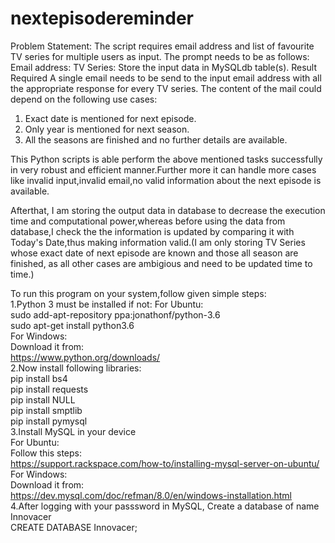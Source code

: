 # nextepisodereminder
Problem Statement:
The script requires email address and list of favourite TV series for multiple
users as input. The prompt needs to be as follows:
Email address:
TV Series:
Store the input data in MySQLdb table(s).
Result Required
A single email needs to be send to the input email address with all the
appropriate response for every TV series. The content of the mail could
depend on the following use cases:
1. Exact date is mentioned for next episode.
2. Only year is mentioned for next season.
3. All the seasons are finished and no further details are available.
 
This Python scripts is able perform the above mentioned tasks successfully in very robust and efficient manner.Further more it can handle more cases like invalid input,invalid email,no valid information about the next episode is available.

Afterthat, I am storing the output data in database to decrease the execution time and computational power,whereas before using the data from database,I check the the information is updated by comparing it with Today's Date,thus making information valid.(I am only storing TV Series whose exact date of next episode are known and those all season are finished, as all other cases are ambigious and need to  be updated time to time.)

To run this program on your system,follow given simple steps:
<br>
1.Python 3 must be installed if not:
      For Ubuntu:<br>
      sudo add-apt-repository ppa:jonathonf/python-3.6<br>
      sudo apt-get install python3.6<br>
      For Windows:<br>
      Download it from:<br>
      https://www.python.org/downloads/ <br>
 2.Now install following libraries:<br>
      pip install bs4<br>
      pip install requests<br>
      pip install NULL<br>
      pip install smptlib<br>
      pip install pymysql<br>
3.Install MySQL in your device<br> 
      For Ubuntu:<br>
      Follow this steps:<br>
      https://support.rackspace.com/how-to/installing-mysql-server-on-ubuntu/  <br>
      For Windows:<br>
      Download it from:<br>
      https://dev.mysql.com/doc/refman/8.0/en/windows-installation.html<br>
 4.After logging with your passsword in MySQL, Create a database of name Innovacer<br>
      CREATE DATABASE Innovacer;<br>

